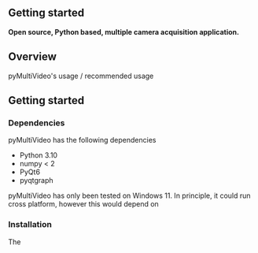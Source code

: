 ## Getting started 

**Open source, Python based, multiple camera acquisition application.**

## Overview

pyMultiVideo's usage / recommended usage

## Getting started

### Dependencies

pyMultiVideo has the following dependencies

- Python 3.10
- numpy < 2
- PyQt6
- pyqtgraph

pyMultiVideo has only been tested on Windows 11. In principle, it could run cross platform, however this would depend on 
### Installation 

The 